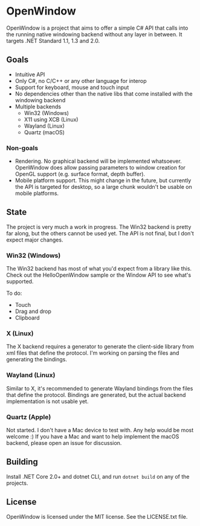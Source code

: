 # OpenWindow

OpenWindow is a project that aims to offer a simple C# API that calls into the running 
native windowing backend without any layer in between. It targets .NET Standard 1.1, 1.3 and 2.0.

## Goals

- Intuitive API
- Only C#, no C/C++ or any other language for interop
- Support for keyboard, mouse and touch input
- No dependencies other than the native libs that come installed with the windowing backend
- Multiple backends
  - Win32 (Windows)
  - X11 using XCB (Linux)
  - Wayland (Linux)
  - Quartz (macOS)

### Non-goals

- Rendering. No graphical backend will be implemented whatsoever. OpenWindow does allow passing parameters to window creation for OpenGL support (e.g. surface format, depth buffer).
- Mobile platform support. This might change in the future, but currently the API is targeted for desktop, so a large chunk wouldn't be usable on mobile platforms.

## State

The project is very much a work in progress. The Win32 backend is pretty far along, but the others cannot be used yet.
The API is not final, but I don't expect major changes.

### Win32 (Windows)

The Win32 backend has most of what you'd expect from a library like this. Check out the HelloOpenWindow sample or the Window API to see what's supported.

To do:
- Touch
- Drag and drop
- Clipboard

### X (Linux)

The X backend requires a generator to generate the client-side library from xml files that define the protocol. I'm working on parsing the files and generating the bindings.

### Wayland (Linux)

Similar to X, it's recommended to generate Wayland bindings from the files that define the protocol. Bindings are generated,
but the actual backend implementation is not usable yet.

### Quartz (Apple)

Not started. I don't have a Mac device to test with. Any help would be most welcome :)
If you have a Mac and want to help implement the macOS backend, please open an issue for discussion.


## Building

Install .NET Core 2.0+ and dotnet CLI, and run `dotnet build` on any of the projects.

## License

OpenWindow is licensed under the MIT license. See the LICENSE.txt file.

